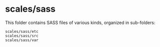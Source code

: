 # scales/sass

This folder contains SASS files of various kinds, organized in sub-folders:

    scales/sass/etc
    scales/sass/src
    scales/sass/var
